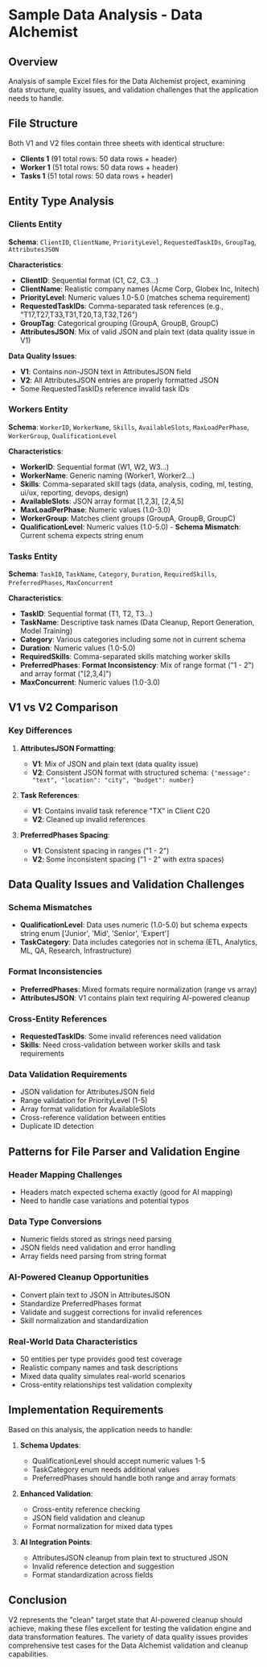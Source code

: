 # Sample Data Analysis - Data Alchemist

## Overview

Analysis of sample Excel files for the Data Alchemist project, examining data structure, quality issues, and validation challenges that the application needs to handle.

## File Structure

Both V1 and V2 files contain three sheets with identical structure:
- **Clients 1** (91 total rows: 50 data rows + header)
- **Worker 1** (51 total rows: 50 data rows + header) 
- **Tasks 1** (51 total rows: 50 data rows + header)

## Entity Type Analysis

### Clients Entity
**Schema**: `ClientID`, `ClientName`, `PriorityLevel`, `RequestedTaskIDs`, `GroupTag`, `AttributesJSON`

**Characteristics**:
- **ClientID**: Sequential format (C1, C2, C3...)
- **ClientName**: Realistic company names (Acme Corp, Globex Inc, Initech)
- **PriorityLevel**: Numeric values 1.0-5.0 (matches schema requirement)
- **RequestedTaskIDs**: Comma-separated task references (e.g., "T17,T27,T33,T31,T20,T3,T32,T26")
- **GroupTag**: Categorical grouping (GroupA, GroupB, GroupC)
- **AttributesJSON**: Mix of valid JSON and plain text (data quality issue in V1)

**Data Quality Issues**:
- **V1**: Contains non-JSON text in AttributesJSON field
- **V2**: All AttributesJSON entries are properly formatted JSON
- Some RequestedTaskIDs reference invalid task IDs

### Workers Entity
**Schema**: `WorkerID`, `WorkerName`, `Skills`, `AvailableSlots`, `MaxLoadPerPhase`, `WorkerGroup`, `QualificationLevel`

**Characteristics**:
- **WorkerID**: Sequential format (W1, W2, W3...)
- **WorkerName**: Generic naming (Worker1, Worker2...)
- **Skills**: Comma-separated skill tags (data, analysis, coding, ml, testing, ui/ux, reporting, devops, design)
- **AvailableSlots**: JSON array format [1,2,3], [2,4,5]
- **MaxLoadPerPhase**: Numeric values (1.0-3.0)
- **WorkerGroup**: Matches client groups (GroupA, GroupB, GroupC)
- **QualificationLevel**: Numeric values (1.0-5.0) - **Schema Mismatch**: Current schema expects string enum

### Tasks Entity
**Schema**: `TaskID`, `TaskName`, `Category`, `Duration`, `RequiredSkills`, `PreferredPhases`, `MaxConcurrent`

**Characteristics**:
- **TaskID**: Sequential format (T1, T2, T3...)
- **TaskName**: Descriptive task names (Data Cleanup, Report Generation, Model Training)
- **Category**: Various categories including some not in current schema
- **Duration**: Numeric values (1.0-5.0)
- **RequiredSkills**: Comma-separated skills matching worker skills
- **PreferredPhases**: **Format Inconsistency**: Mix of range format ("1 - 2") and array format ("[2,3,4]")
- **MaxConcurrent**: Numeric values (1.0-3.0)

## V1 vs V2 Comparison

### Key Differences
1. **AttributesJSON Formatting**:
   - **V1**: Mix of JSON and plain text (data quality issue)
   - **V2**: Consistent JSON format with structured schema: `{"message": "text", "location": "city", "budget": number}`

2. **Task References**:
   - **V1**: Contains invalid task reference "TX" in Client C20
   - **V2**: Cleaned up invalid references

3. **PreferredPhases Spacing**:
   - **V1**: Consistent spacing in ranges ("1 - 2")
   - **V2**: Some inconsistent spacing ("1  -  2" with extra spaces)

## Data Quality Issues and Validation Challenges

### Schema Mismatches
- **QualificationLevel**: Data uses numeric (1.0-5.0) but schema expects string enum ['Junior', 'Mid', 'Senior', 'Expert']
- **TaskCategory**: Data includes categories not in schema (ETL, Analytics, ML, QA, Research, Infrastructure)

### Format Inconsistencies
- **PreferredPhases**: Mixed formats require normalization (range vs array)
- **AttributesJSON**: V1 contains plain text requiring AI-powered cleanup

### Cross-Entity References
- **RequestedTaskIDs**: Some invalid references need validation
- **Skills**: Need cross-validation between worker skills and task requirements

### Data Validation Requirements
- JSON validation for AttributesJSON field
- Range validation for PriorityLevel (1-5)
- Array format validation for AvailableSlots
- Cross-reference validation between entities
- Duplicate ID detection

## Patterns for File Parser and Validation Engine

### Header Mapping Challenges
- Headers match expected schema exactly (good for AI mapping)
- Need to handle case variations and potential typos

### Data Type Conversions
- Numeric fields stored as strings need parsing
- JSON fields need validation and error handling
- Array fields need parsing from string format

### AI-Powered Cleanup Opportunities
- Convert plain text to JSON in AttributesJSON
- Standardize PreferredPhases format
- Validate and suggest corrections for invalid references
- Skill normalization and standardization

### Real-World Data Characteristics
- 50 entities per type provides good test coverage
- Realistic company names and task descriptions
- Mixed data quality simulates real-world scenarios
- Cross-entity relationships test validation complexity

## Implementation Requirements

Based on this analysis, the application needs to handle:

1. **Schema Updates**:
   - QualificationLevel should accept numeric values 1-5
   - TaskCategory enum needs additional values
   - PreferredPhases should handle both range and array formats

2. **Enhanced Validation**:
   - Cross-entity reference checking
   - JSON field validation and cleanup
   - Format normalization for mixed data types

3. **AI Integration Points**:
   - AttributesJSON cleanup from plain text to structured JSON
   - Invalid reference detection and suggestion
   - Format standardization across fields

## Conclusion

V2 represents the "clean" target state that AI-powered cleanup should achieve, making these files excellent for testing the validation engine and data transformation features. The variety of data quality issues provides comprehensive test cases for the Data Alchemist validation and cleanup capabilities.